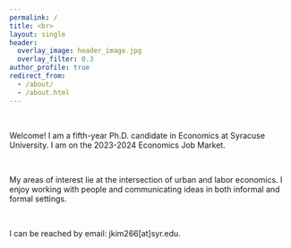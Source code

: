 ```yaml
---
permalink: /
title: <br>
layout: single
header:
  overlay_image: header_image.jpg
  overlay_filter: 0.3
author_profile: true
redirect_from: 
  - /about/
  - /about.html
---
```

<br>


Welcome! I am a fifth-year Ph.D. candidate in Economics at Syracuse University. I am on the 2023-2024 Economics Job Market.  

<br>


My areas of interest lie at the intersection of urban and labor economics. I enjoy working with people and communicating ideas in both informal and formal settings. 

<br>

I can be reached by email: jkim266[at]syr.edu.
<br>

